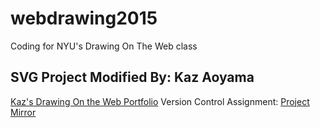 # webdrawing2015
Coding for NYU's Drawing On The Web class


## SVG Project Modified By: Kaz Aoyama 
[Kaz's Drawing On the Web Portfolio](http://i6.cims.nyu.edu/~ka1043/0380/)
Version Control Assignment: [Project Mirror](http://i6.cims.nyu.edu/~ka1043/0380/versioncontrol/)


